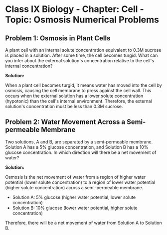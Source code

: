 # Class IX Biology - Chapter: Cell - Topic: Osmosis Numerical Problems

## Problem 1: Osmosis in Plant Cells

A plant cell with an internal solute concentration equivalent to 0.3M sucrose is placed in a solution. After some time, the cell becomes turgid. What can you infer about the external solution's concentration relative to the cell's internal concentration?

**Solution:**

When a plant cell becomes turgid, it means water has moved into the cell by osmosis, causing the cell membrane to press against the cell wall. This occurs when the external solution has a lower solute concentration (hypotonic) than the cell's internal environment. Therefore, the external solution's concentration must be less than 0.3M sucrose.

## Problem 2: Water Movement Across a Semi-permeable Membrane

Two solutions, A and B, are separated by a semi-permeable membrane. Solution A has a 5% glucose concentration, and Solution B has a 10% glucose concentration. In which direction will there be a net movement of water?

**Solution:**

Osmosis is the net movement of water from a region of higher water potential (lower solute concentration) to a region of lower water potential (higher solute concentration) across a semi-permeable membrane.

*   Solution A: 5% glucose (higher water potential, lower solute concentration)
*   Solution B: 10% glucose (lower water potential, higher solute concentration)

Therefore, there will be a net movement of water from Solution A to Solution B.